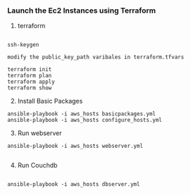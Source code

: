 

### Launch the Ec2 Instances using Terraform

1. terraform
```

ssh-keygen

modify the public_key_path varibales in terraform.tfvars

terraform init
terraform plan
terraform apply
terraform show

```

2. Install Basic Packages

```
ansible-playbook -i aws_hosts basicpackages.yml
ansible-playbook -i aws_hosts configure_hosts.yml

```

3. Run webserver
```
ansible-playbook -i aws_hosts webserver.yml


```

4. Run Couchdb
```

ansible-playbook -i aws_hosts dbserver.yml

```

